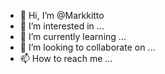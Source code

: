- 👋 Hi, I’m @Markkitto
- 👀 I’m interested in ...
- 🌱 I’m currently learning ...
- 💞️ I’m looking to collaborate on ...
- 📫 How to reach me ...

<!---
Markkitto/Markkitto is a ✨ special ✨ repository because its `README.md` (this file) appears on your GitHub profile.
You can click the Preview link to take a look at your changes.
--->

